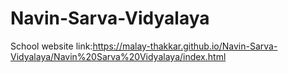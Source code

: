 # Navin-Sarva-Vidyalaya
School website
link:https://malay-thakkar.github.io/Navin-Sarva-Vidyalaya/Navin%20Sarva%20Vidyalaya/index.html

